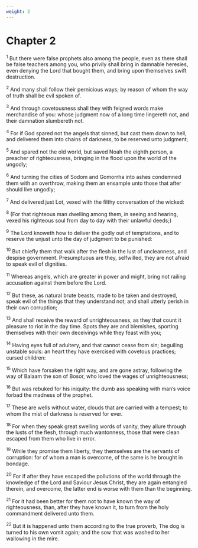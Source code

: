```yaml
---
weight: 2
---
```


# Chapter 2

<sup>1</sup> But there were false prophets also among the people, even as there shall be false teachers among you, who privily shall bring in damnable heresies, even denying the Lord that bought them, and bring upon themselves swift destruction. 

<sup>2</sup> And many shall follow their pernicious ways; by reason of whom the way of truth shall be evil spoken of. 

<sup>3</sup> And through covetousness shall they with feigned words make merchandise of you: whose judgment now of a long time lingereth not, and their damnation slumbereth not. 

<sup>4</sup> For if God spared not the angels that sinned, but cast them down to hell, and delivered them into chains of darkness, to be reserved unto judgment; 

<sup>5</sup> And spared not the old world, but saved Noah the eighth person, a preacher of righteousness, bringing in the flood upon the world of the ungodly; 

<sup>6</sup> And turning the cities of Sodom and Gomorrha into ashes condemned them with an overthrow, making them an ensample unto those that after should live ungodly; 

<sup>7</sup> And delivered just Lot, vexed with the filthy conversation of the wicked: 

<sup>8</sup> (For that righteous man dwelling among them, in seeing and hearing, vexed his righteous soul from day to day with their unlawful deeds;) 

<sup>9</sup> The Lord knoweth how to deliver the godly out of temptations, and to reserve the unjust unto the day of judgment to be punished: 

<sup>10</sup> But chiefly them that walk after the flesh in the lust of uncleanness, and despise government. Presumptuous are they, selfwilled, they are not afraid to speak evil of dignities. 

<sup>11</sup> Whereas angels, which are greater in power and might, bring not railing accusation against them before the Lord. 

<sup>12</sup> But these, as natural brute beasts, made to be taken and destroyed, speak evil of the things that they understand not; and shall utterly perish in their own corruption; 

<sup>13</sup> And shall receive the reward of unrighteousness, as they that count it pleasure to riot in the day time. Spots they are and blemishes, sporting themselves with their own deceivings while they feast with you; 

<sup>14</sup> Having eyes full of adultery, and that cannot cease from sin; beguiling unstable souls: an heart they have exercised with covetous practices; cursed children: 

<sup>15</sup> Which have forsaken the right way, and are gone astray, following the way of Balaam the son of Bosor, who loved the wages of unrighteousness; 

<sup>16</sup> But was rebuked for his iniquity: the dumb ass speaking with man’s voice forbad the madness of the prophet. 

<sup>17</sup> These are wells without water, clouds that are carried with a tempest; to whom the mist of darkness is reserved for ever. 

<sup>18</sup> For when they speak great swelling words of vanity, they allure through the lusts of the flesh, through much wantonness, those that were clean escaped from them who live in error. 

<sup>19</sup> While they promise them liberty, they themselves are the servants of corruption: for of whom a man is overcome, of the same is he brought in bondage. 

<sup>20</sup> For if after they have escaped the pollutions of the world through the knowledge of the Lord and Saviour Jesus Christ, they are again entangled therein, and overcome, the latter end is worse with them than the beginning. 

<sup>21</sup> For it had been better for them not to have known the way of righteousness, than, after they have known it, to turn from the holy commandment delivered unto them. 

<sup>22</sup> But it is happened unto them according to the true proverb, The dog is turned to his own vomit again; and the sow that was washed to her wallowing in the mire. 


